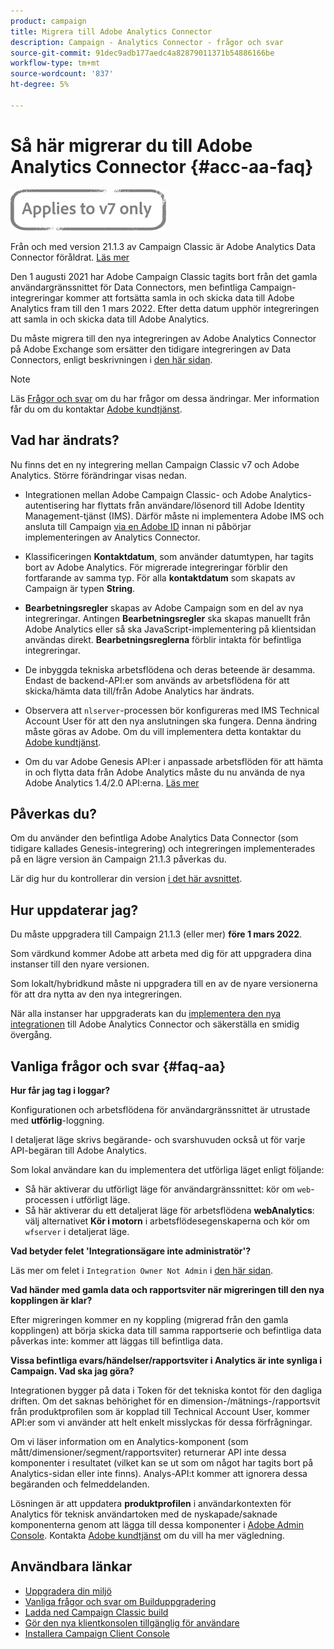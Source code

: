 ```yaml
---
product: campaign
title: Migrera till Adobe Analytics Connector
description: Campaign - Analytics Connector - frågor och svar
source-git-commit: 91dec9adb177aedc4a82879011371b54886166be
workflow-type: tm+mt
source-wordcount: '837'
ht-degree: 5%

---
```


# Så här migrerar du till Adobe Analytics Connector {#acc-aa-faq}

![](../../assets/v7-only.svg)

Från och med version 21.1.3 av Campaign Classic är Adobe Analytics Data Connector föråldrat. [Läs mer](https://experienceleague.adobe.com/docs/analytics/import/dataconnectors/data-connectors-eol.html)

Den 1 augusti 2021 har Adobe Campaign Classic tagits bort från det gamla användargränssnittet för Data Connectors, men befintliga Campaign-integreringar kommer att fortsätta samla in och skicka data till Adobe Analytics fram till den 1 mars 2022. Efter detta datum upphör integreringen att samla in och skicka data till Adobe Analytics.

Du måste migrera till den nya integreringen av Adobe Analytics Connector på Adobe Exchange som ersätter den tidigare integreringen av Data Connectors, enligt beskrivningen i [den här sidan](../../platform/using/adobe-analytics-connector.md).

>[!NOTE]
>
>Läs [Frågor och svar](#faq-aa) om du har frågor om dessa ändringar. Mer information får du om du kontaktar [Adobe kundtjänst](https://helpx.adobe.com/se/enterprise/admin-guide.html/enterprise/using/support-for-experience-cloud.ug.html).

## Vad har ändrats?

Nu finns det en ny integrering mellan Campaign Classic v7 och Adobe Analytics. Större förändringar visas nedan.

* Integrationen mellan Adobe Campaign Classic- och Adobe Analytics-autentisering har flyttats från användare/lösenord till Adobe Identity Management-tjänst (IMS). Därför måste ni implementera Adobe IMS och ansluta till Campaign [via en Adobe ID](../../integrations/using/about-adobe-id.md) innan ni påbörjar implementeringen av Analytics Connector.

* Klassificeringen **Kontaktdatum**, som använder datumtypen, har tagits bort av Adobe Analytics. För migrerade integreringar förblir den fortfarande av samma typ. För alla **kontaktdatum** som skapats av Campaign är typen **String**.

* **Bearbetningsregler** skapas av Adobe Campaign som en del av nya integreringar. Antingen **Bearbetningsregler** ska skapas manuellt från Adobe Analytics eller så ska JavaScript-implementering på klientsidan användas direkt. **Bearbetningsreglerna** förblir intakta för befintliga integreringar.

* De inbyggda tekniska arbetsflödena och deras beteende är desamma. Endast de backend-API:er som används av arbetsflödena för att skicka/hämta data till/från Adobe Analytics har ändrats.

* Observera att `nlserver`-processen bör konfigureras med IMS Technical Account User för att den nya anslutningen ska fungera. Denna ändring måste göras av Adobe. Om du vill implementera detta kontaktar du [Adobe kundtjänst](https://helpx.adobe.com/enterprise/admin-guide.html/enterprise/using/support-for-experience-cloud.ug.html).

* Om du var Adobe Genesis API:er i anpassade arbetsflöden för att hämta in och flytta data från Adobe Analytics måste du nu använda de nya Adobe Analytics 1.4/2.0 API:erna. [Läs mer](https://adobeexchangeec.zendesk.com/hc/en-us/articles/360047148832-Replacements-for-Data-Connector-API-calls)

## Påverkas du?

Om du använder den befintliga Adobe Analytics Data Connector (som tidigare kallades Genesis-integrering) och integreringen implementerades på en lägre version än Campaign 21.1.3 påverkas du.

Lär dig hur du kontrollerar din version [i det här avsnittet](../../platform/using/launching-adobe-campaign.md#getting-your-campaign-version).

## Hur uppdaterar jag?

Du måste uppgradera till Campaign 21.1.3 (eller mer) **före 1 mars 2022**.

Som värdkund kommer Adobe att arbeta med dig för att uppgradera dina instanser till den nyare versionen.

Som lokalt/hybridkund måste ni uppgradera till en av de nyare versionerna för att dra nytta av den nya integreringen.

När alla instanser har uppgraderats kan du [implementera den nya integrationen](../../platform/using/adobe-analytics-connector.md) till Adobe Analytics Connector och säkerställa en smidig övergång.


## Vanliga frågor och svar {#faq-aa}

**Hur får jag tag i loggar?**

Konfigurationen och arbetsflödena för användargränssnittet är utrustade med **utförlig**-loggning.

I detaljerat läge skrivs begärande- och svarshuvuden också ut för varje API-begäran till Adobe Analytics.

Som lokal användare kan du implementera det utförliga läget enligt följande:

* Så här aktiverar du utförligt läge för användargränssnittet: kör om `web`-processen i utförligt läge.
* Så här aktiverar du ett detaljerat läge för arbetsflödena **webAnalytics**: välj alternativet **Kör i motorn** i arbetsflödesegenskaperna och kör om `wfserver` i detaljerat läge.

**Vad betyder felet &#39;Integrationsägare inte administratör&#39;?**

Läs mer om felet i `Integration Owner Not Admin` i [den här sidan](https://adobeexchangeec.zendesk.com/hc/en-us/articles/360035167932-Adobe-Analytics-Data-Connectors-Integration-Owner-Not-Admin-Error).

**Vad händer med gamla data och rapportsviter när migreringen till den nya kopplingen är klar?**

Efter migreringen kommer en ny koppling (migrerad från den gamla kopplingen) att börja skicka data till samma rapportserie och befintliga data påverkas inte: kommer att läggas till befintliga data.

**Vissa befintliga evars/händelser/rapportsviter i Analytics är inte synliga i Campaign. Vad ska jag göra?**

Integrationen bygger på data i Token för det tekniska kontot för den dagliga driften. Om det saknas behörighet för en dimension-/mätnings-/rapportsvit från produktprofilen som är kopplad till Technical Account User, kommer API:er som vi använder att helt enkelt misslyckas för dessa förfrågningar.

Om vi läser information om en Analytics-komponent (som mått/dimensioner/segment/rapportsviter) returnerar API inte dessa komponenter i resultatet (vilket kan se ut som om något har tagits bort på Analytics-sidan eller inte finns). Analys-API:t kommer att ignorera dessa begäranden och felmeddelanden.

Lösningen är att uppdatera **produktprofilen** i användarkontexten för Analytics för teknisk användartoken med de nyskapade/saknade komponenterna genom att lägga till dessa komponenter i [Adobe Admin Console](https://adminconsole.adobe.com/). Kontakta [Adobe kundtjänst](https://helpx.adobe.com/enterprise/admin-guide.html/enterprise/using/support-for-experience-cloud.ug.html) om du vill ha mer vägledning.

## Användbara länkar

* [Uppgradera din miljö](../../production/using/build-upgrade.md)
* [Vanliga frågor och svar om Builduppgradering](../../platform/using/faq-build-upgrade.md)
* [Ladda ned Campaign Classic build](https://experience.adobe.com/#/downloads/content/software-distribution/en/campaign.html)
* [Gör den nya klientkonsolen tillgänglig för användare](../../installation/using/client-console-availability-for-windows.md)
* [Installera Campaign Client Console](../../installation/using/installing-the-client-console.md)
